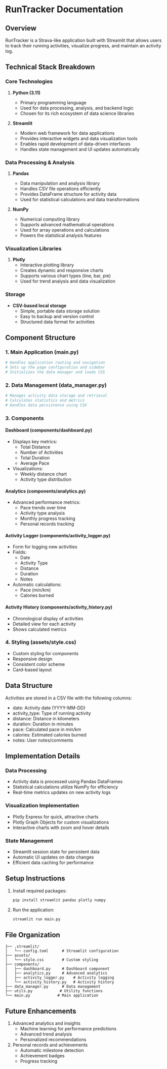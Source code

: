 # RunTracker Documentation

## Overview
RunTracker is a Strava-like application built with Streamlit that allows users to track their running activities, visualize progress, and maintain an activity log.

## Technical Stack Breakdown

### Core Technologies
1. **Python (3.11)**
   - Primary programming language
   - Used for data processing, analysis, and backend logic
   - Chosen for its rich ecosystem of data science libraries

2. **Streamlit**
   - Modern web framework for data applications
   - Provides interactive widgets and data visualization tools
   - Enables rapid development of data-driven interfaces
   - Handles state management and UI updates automatically

### Data Processing & Analysis
1. **Pandas**
   - Data manipulation and analysis library
   - Handles CSV file operations efficiently
   - Provides DataFrame structure for activity data
   - Used for statistical calculations and data transformations

2. **NumPy**
   - Numerical computing library
   - Supports advanced mathematical operations
   - Used for array operations and calculations
   - Powers the statistical analysis features

### Visualization Libraries
1. **Plotly**
   - Interactive plotting library
   - Creates dynamic and responsive charts
   - Supports various chart types (line, bar, pie)
   - Used for trend analysis and data visualization

### Storage
- **CSV-based local storage**
  - Simple, portable data storage solution
  - Easy to backup and version control
  - Structured data format for activities

## Component Structure

### 1. Main Application (main.py)
```python
# Handles application routing and navigation
# Sets up the page configuration and sidebar
# Initializes the data manager and loads CSS
```

### 2. Data Management (data_manager.py)
```python
# Manages activity data storage and retrieval
# Calculates statistics and metrics
# Handles data persistence using CSV
```

### 3. Components

#### Dashboard (components/dashboard.py)
- Displays key metrics:
  - Total Distance
  - Number of Activities
  - Total Duration
  - Average Pace
- Visualizations:
  - Weekly distance chart
  - Activity type distribution

#### Analytics (components/analytics.py)
- Advanced performance metrics:
  - Pace trends over time
  - Activity type analysis
  - Monthly progress tracking
  - Personal records tracking

#### Activity Logger (components/activity_logger.py)
- Form for logging new activities
- Fields:
  - Date
  - Activity Type
  - Distance
  - Duration
  - Notes
- Automatic calculations:
  - Pace (min/km)
  - Calories burned

#### Activity History (components/activity_history.py)
- Chronological display of activities
- Detailed view for each activity
- Shows calculated metrics

### 4. Styling (assets/style.css)
- Custom styling for components
- Responsive design
- Consistent color scheme
- Card-based layout

## Data Structure
Activities are stored in a CSV file with the following columns:
- date: Activity date (YYYY-MM-DD)
- activity_type: Type of running activity
- distance: Distance in kilometers
- duration: Duration in minutes
- pace: Calculated pace in min/km
- calories: Estimated calories burned
- notes: User notes/comments

## Implementation Details

### Data Processing
- Activity data is processed using Pandas DataFrames
- Statistical calculations utilize NumPy for efficiency
- Real-time metrics updates on new activity logs

### Visualization Implementation
- Plotly Express for quick, attractive charts
- Plotly Graph Objects for custom visualizations
- Interactive charts with zoom and hover details

### State Management
- Streamlit session state for persistent data
- Automatic UI updates on data changes
- Efficient data caching for performance

## Setup Instructions
1. Install required packages:
   ```bash
   pip install streamlit pandas plotly numpy
   ```
2. Run the application:
   ```bash
   streamlit run main.py
   ```

## File Organization
```
├── .streamlit/
│   └── config.toml      # Streamlit configuration
├── assets/
│   └── style.css        # Custom styling
├── components/
│   ├── dashboard.py     # Dashboard component
│   ├── analytics.py     # Advanced analytics
│   ├── activity_logger.py    # Activity logging
│   └── activity_history.py   # Activity history
├── data_manager.py      # Data management
├── utils.py            # Utility functions
└── main.py            # Main application
```

## Future Enhancements
1. Advanced analytics and insights
   - Machine learning for performance predictions
   - Advanced trend analysis
   - Personalized recommendations
2. Personal records and achievements
   - Automatic milestone detection
   - Achievement badges
   - Progress tracking
